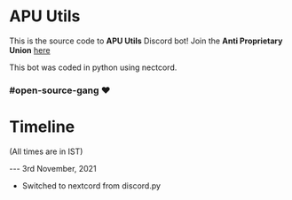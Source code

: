 # APU Utils
This is the source code to **APU Utils** Discord bot!
Join the **Anti Proprietary Union** [here](https://discord.gg/7bDvDnpUZC)

This bot was coded in python using nectcord.


### \#open-source-gang ❤️


# Timeline

(All times are in IST)

\--- 3rd November, 2021
- Switched to nextcord from discord.py
